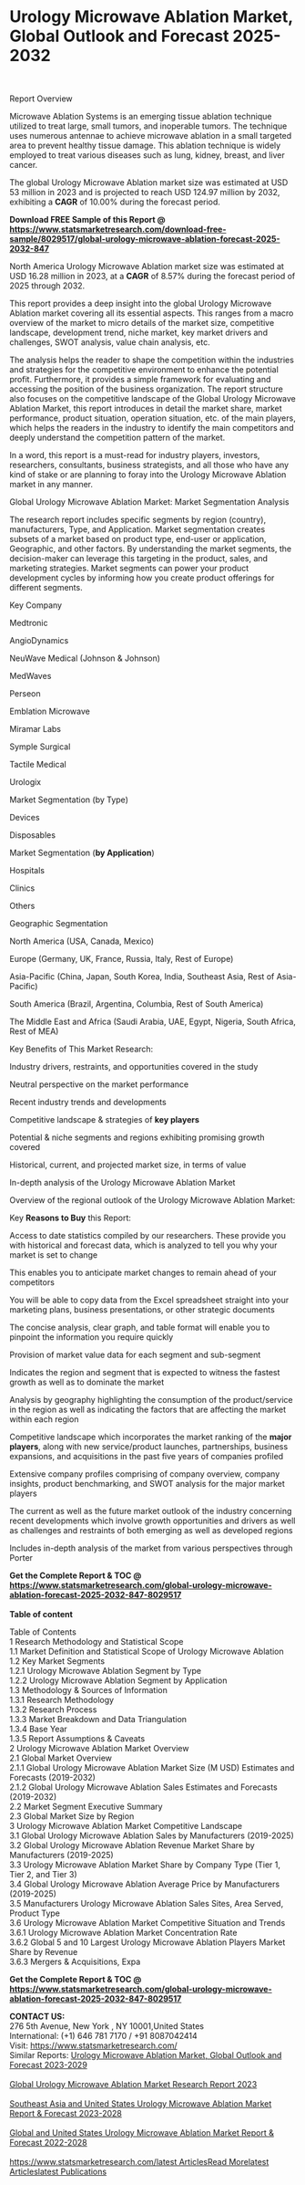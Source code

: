 <h1>Urology Microwave Ablation Market, Global Outlook and Forecast 2025-2032</h1><br/><p>Report Overview</p><p>Microwave Ablation Systems is an emerging tissue ablation technique utilized to treat large, small tumors, and inoperable tumors. The technique uses numerous antennae to achieve microwave ablation in a small targeted area to prevent healthy tissue damage. This ablation technique is widely employed to treat various diseases such as lung, kidney, breast, and liver cancer.</p><p>The global Urology Microwave Ablation market size was estimated at USD 53 million in 2023 and is projected to reach USD 124.97 million by 2032, exhibiting a <strong>CAGR</strong> of 10.00% during the forecast period.</p><p><strong>Download FREE Sample of this Report @ <a href="https://www.statsmarketresearch.com/download-free-sample/8029517/global-urology-microwave-ablation-forecast-2025-2032-847">https://www.statsmarketresearch.com/download-free-sample/8029517/global-urology-microwave-ablation-forecast-2025-2032-847</a></strong></p><p>North America Urology Microwave Ablation market size was estimated at USD 16.28 million in 2023, at a <strong>CAGR</strong> of 8.57% during the forecast period of 2025 through 2032.</p><p>This report provides a deep insight into the global Urology Microwave Ablation market covering all its essential aspects. This ranges from a macro overview of the market to micro details of the market size, competitive landscape, development trend, niche market, key market drivers and challenges, SWOT analysis, value chain analysis, etc.</p><p>The analysis helps the reader to shape the competition within the industries and strategies for the competitive environment to enhance the potential profit. Furthermore, it provides a simple framework for evaluating and accessing the position of the business organization. The report structure also focuses on the competitive landscape of the Global Urology Microwave Ablation Market, this report introduces in detail the market share, market performance, product situation, operation situation, etc. of the main players, which helps the readers in the industry to identify the main competitors and deeply understand the competition pattern of the market.</p><p>In a word, this report is a must-read for industry players, investors, researchers, consultants, business strategists, and all those who have any kind of stake or are planning to foray into the Urology Microwave Ablation market in any manner.</p><p>Global Urology Microwave Ablation Market: Market Segmentation Analysis</p><p>The research report includes specific segments by region (country), manufacturers, Type, and Application. Market segmentation creates subsets of a market based on product type, end-user or application, Geographic, and other factors. By understanding the market segments, the decision-maker can leverage this targeting in the product, sales, and marketing strategies. Market segments can power your product development cycles by informing how you create product offerings for different segments.</p><p>Key Company</p><p>Medtronic</p><p>AngioDynamics</p><p>NeuWave Medical (Johnson & Johnson)</p><p>MedWaves</p><p>Perseon</p><p>Emblation Microwave</p><p>Miramar Labs</p><p>Symple Surgical</p><p>Tactile Medical</p><p>Urologix</p><p>Market Segmentation (by Type)</p><p>Devices</p><p>Disposables</p><p>Market Segmentation (<strong>by Application</strong>)</p><p>Hospitals</p><p>Clinics</p><p>Others</p><p>Geographic Segmentation</p><p>North America (USA, Canada, Mexico)</p><p>Europe (Germany, UK, France, Russia, Italy, Rest of Europe)</p><p>Asia-Pacific (China, Japan, South Korea, India, Southeast Asia, Rest of Asia-Pacific)</p><p>South America (Brazil, Argentina, Columbia, Rest of South America)</p><p>The Middle East and Africa (Saudi Arabia, UAE, Egypt, Nigeria, South Africa, Rest of MEA)</p><p>Key Benefits of This Market Research:</p><p>Industry drivers, restraints, and opportunities covered in the study</p><p>Neutral perspective on the market performance</p><p>Recent industry trends and developments</p><p>Competitive landscape & strategies of <strong>key players</strong></p><p>Potential & niche segments and regions exhibiting promising growth covered</p><p>Historical, current, and projected market size, in terms of value</p><p>In-depth analysis of the Urology Microwave Ablation Market</p><p>Overview of the regional outlook of the Urology Microwave Ablation Market:</p><p>Key <strong>Reasons to Buy</strong> this Report:</p><p>Access to date statistics compiled by our researchers. These provide you with historical and forecast data, which is analyzed to tell you why your market is set to change</p><p>This enables you to anticipate market changes to remain ahead of your competitors</p><p>You will be able to copy data from the Excel spreadsheet straight into your marketing plans, business presentations, or other strategic documents</p><p>The concise analysis, clear graph, and table format will enable you to pinpoint the information you require quickly</p><p>Provision of market value data for each segment and sub-segment</p><p>Indicates the region and segment that is expected to witness the fastest growth as well as to dominate the market</p><p>Analysis by geography highlighting the consumption of the product/service in the region as well as indicating the factors that are affecting the market within each region</p><p>Competitive landscape which incorporates the market ranking of the <strong>major players</strong>, along with new service/product launches, partnerships, business expansions, and acquisitions in the past five years of companies profiled</p><p>Extensive company profiles comprising of company overview, company insights, product benchmarking, and SWOT analysis for the major market players</p><p>The current as well as the future market outlook of the industry concerning recent developments which involve growth opportunities and drivers as well as challenges and restraints of both emerging as well as developed regions</p><p>Includes in-depth analysis of the market from various perspectives through Porter</p><div><b>Get the Complete Report & TOC @ <a href="https://www.statsmarketresearch.com/global-urology-microwave-ablation-forecast-2025-2032-847-8029517">https://www.statsmarketresearch.com/global-urology-microwave-ablation-forecast-2025-2032-847-8029517</a></b></div><br><b>Table of content</b><p>Table of Contents<br />1 Research Methodology and Statistical Scope<br />1.1 Market Definition and Statistical Scope of Urology Microwave Ablation<br />1.2 Key Market Segments<br />1.2.1 Urology Microwave Ablation Segment by Type<br />1.2.2 Urology Microwave Ablation Segment by Application<br />1.3 Methodology & Sources of Information<br />1.3.1 Research Methodology<br />1.3.2 Research Process<br />1.3.3 Market Breakdown and Data Triangulation<br />1.3.4 Base Year<br />1.3.5 Report Assumptions & Caveats<br />2 Urology Microwave Ablation Market Overview<br />2.1 Global Market Overview<br />2.1.1 Global Urology Microwave Ablation Market Size (M USD) Estimates and Forecasts (2019-2032)<br />2.1.2 Global Urology Microwave Ablation Sales Estimates and Forecasts (2019-2032)<br />2.2 Market Segment Executive Summary<br />2.3 Global Market Size by Region<br />3 Urology Microwave Ablation Market Competitive Landscape<br />3.1 Global Urology Microwave Ablation Sales by Manufacturers (2019-2025)<br />3.2 Global Urology Microwave Ablation Revenue Market Share by Manufacturers (2019-2025)<br />3.3 Urology Microwave Ablation Market Share by Company Type (Tier 1, Tier 2, and Tier 3)<br />3.4 Global Urology Microwave Ablation Average Price by Manufacturers (2019-2025)<br />3.5 Manufacturers Urology Microwave Ablation Sales Sites, Area Served, Product Type<br />3.6 Urology Microwave Ablation Market Competitive Situation and Trends<br />3.6.1 Urology Microwave Ablation Market Concentration Rate<br />3.6.2 Global 5 and 10 Largest Urology Microwave Ablation Players Market Share by Revenue<br />3.6.3 Mergers & Acquisitions, Expa<br><div><b>Get the Complete Report & TOC @ <a href="https://www.statsmarketresearch.com/global-urology-microwave-ablation-forecast-2025-2032-847-8029517">https://www.statsmarketresearch.com/global-urology-microwave-ablation-forecast-2025-2032-847-8029517</a></b></div></p> <b>CONTACT US:</b><br>276 5th Avenue, New York , NY 10001,United States<br>International: (+1) 646 781 7170 / +91 8087042414<br>Visit: <a href="https://www.statsmarketresearch.com/">https://www.statsmarketresearch.com/</a><br>Similar Reports: <a href="https://www.statsmarketresearch.com/global-urology-microwave-ablation-forecast-2025-2032-847-8029517">Urology Microwave Ablation Market, Global Outlook and Forecast 2023-2029</a><br/><br/><a href="https://www.statsmarketresearch.com/global-urology-microwave-ablation-forecast-2025-2032-847-8029517">Global Urology Microwave Ablation Market Research Report 2023</a><br/><br/><a href="https://www.statsmarketresearch.com/global-urology-microwave-ablation-forecast-2025-2032-847-8029517">Southeast Asia and United States Urology Microwave Ablation Market Report & Forecast 2023-2028</a><br/><br/><a href="https://www.statsmarketresearch.com/global-urology-microwave-ablation-forecast-2025-2032-847-8029517">Global and United States Urology Microwave Ablation Market Report & Forecast 2022-2028</a><br/><br/><a href="https://gyeongbokgung.com">https://www.statsmarketresearch.com/</a><a href="https://hallyeomaritime.com">latest Articles</a><a href="https://jingwansa.com">Read More</a><a href=https://nguoiviet.jp/">latest Articles</a><a href="https://www.intelmarketresearch.com/">latest Publications</a>